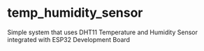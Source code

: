# temp_humidity_sensor
Simple system that uses DHT11 Temperature and Humidity Sensor integrated with ESP32 Development Board
